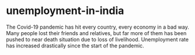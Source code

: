 # unemployment-in-india
The Covid-19 pandemic has hit every country, every economy in a bad way. Many people lost their friends and relatives, but far more of them has been pushed to near death situation due to loss of livelihood. Unemployment rate has increased drastically since the start of the pandemic.
